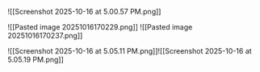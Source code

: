 	
![[Screenshot 2025-10-16 at 5.00.57 PM.png]]

![[Pasted image 20251016170229.png]]
![[Pasted image 20251016170237.png]]

![[Screenshot 2025-10-16 at 5.05.11 PM.png]]![[Screenshot 2025-10-16 at 5.05.19 PM.png]]
